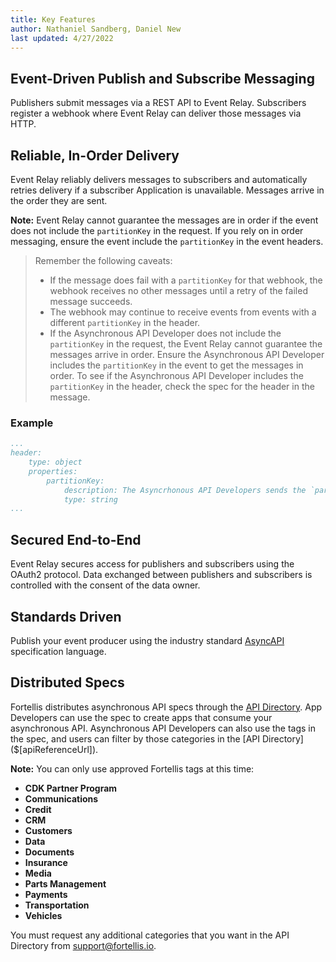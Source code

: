 ```yaml
---
title: Key Features
author: Nathaniel Sandberg, Daniel New 
last updated: 4/27/2022
---
```


## Event-Driven Publish and Subscribe Messaging

Publishers submit messages via a REST API to Event Relay. Subscribers register a webhook where Event Relay can deliver those messages via HTTP.

## Reliable, In-Order Delivery

Event Relay reliably delivers messages to subscribers and automatically retries delivery if a subscriber Application is unavailable. Messages arrive in the order they are sent.

**Note:** Event Relay cannot guarantee the messages are in order
    if the event does not include the `partitionKey` in the request.
    If you rely on in order messaging,
    ensure the event include the `partitionKey` in the event headers.

> Remember the following caveats:
>
> * If the message does fail with a `partitionKey` for that webhook,
> the webhook receives no other messages
> until a retry of the failed message succeeds.
> * The webhook may continue to receive events from events with a different `partitionKey` in the header.
> * If the Asynchronous API Developer does not include the `partitionKey` in the request,
> the Event Relay cannot guarantee the messages arrive in order.
> Ensure the Asynchronous API Developer includes the `partitionKey` in the event to get the messages in order.
> To see if the Asynchronous API Developer includes the `partitionKey` in the header, check the spec for the header in the message.

### Example

```yaml
...
header:
    type: object
    properties:
        partitionKey:
            description: The Asyncrhonous API Developers sends the `partitionKey` in the header to ensure in order delivery of messages through the Event Relay
            type: string
...
```

## Secured End-to-End

Event Relay secures access for publishers and subscribers using the OAuth2 protocol. Data exchanged between publishers and subscribers is controlled with the consent of the data owner.

## Standards Driven

Publish your event producer using the industry standard [AsyncAPI](https://www.asyncapi.com) specification language.

## Distributed Specs

Fortellis distributes asynchronous API specs through the [API Directory]($[apiReferenceUrl]).
App Developers can use the spec to create apps that consume your asynchronous API. Asynchronous API Developers can also use the tags in the spec, and users can filter by those categories in the [API Directory]($[apiReferenceUrl]).

**Note:** You can only use approved Fortellis tags at this time:

* **CDK Partner Program**
* **Communications**
* **Credit**
* **CRM**
* **Customers**
* **Data**
* **Documents**
* **Insurance**
* **Media**
* **Parts Management**
* **Payments**
* **Transportation**
* **Vehicles**

You must request any additional categories that you want in the API Directory from [support@fortellis.io](mailto:support@fortellis.io).
